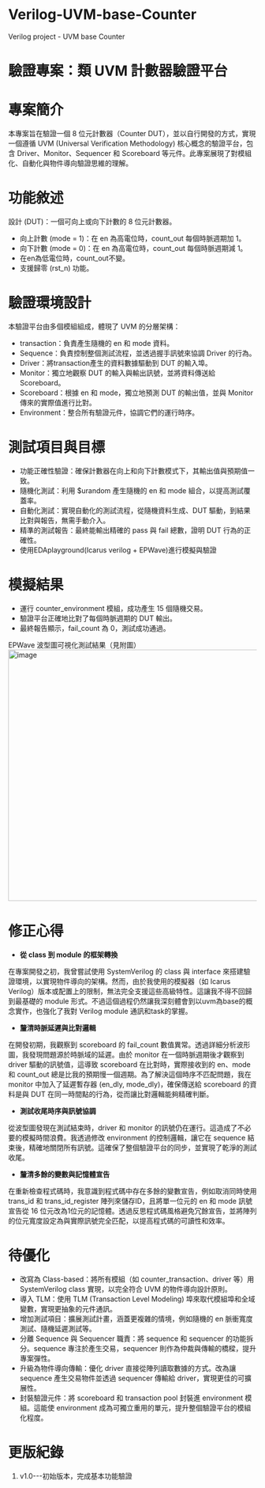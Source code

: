 # Verilog-UVM-base-Counter
Verilog project - UVM base Counter

# 驗證專案：類 UVM 計數器驗證平台

# 專案簡介
本專案旨在驗證一個 8 位元計數器（Counter DUT），並以自行開發的方式，實現一個遵循 UVM (Universal Verification Methodology) 核心概念的驗證平台，包含 Driver、Monitor、Sequencer 和 Scoreboard 等元件。此專案展現了對模組化、自動化與物件導向驗證思維的理解。

# 功能敘述
設計 (DUT)：一個可向上或向下計數的 8 位元計數器。
- 向上計數 (mode = 1)：在 en 為高電位時，count_out 每個時脈週期加 1。
- 向下計數 (mode = 0)：在 en 為高電位時，count_out 每個時脈週期減 1。
- 在en為低電位時，count_out不變。
- 支援歸零 (rst_n) 功能。

# 驗證環境設計
本驗證平台由多個模組組成，體現了 UVM 的分層架構：
- transaction：負責產生隨機的 en 和 mode 資料。
- Sequence：負責控制整個測試流程，並透過握手訊號來協調 Driver 的行為。
- Driver：將transaction產生的資料數據驅動到 DUT 的輸入埠。
- Monitor：獨立地觀察 DUT 的輸入與輸出訊號，並將資料傳送給 Scoreboard。
- Scoreboard：根據 en 和 mode，獨立地預測 DUT 的輸出值，並與 Monitor 傳來的實際值進行比對。
- Environment：整合所有驗證元件，協調它們的運行時序。

# 測試項目與目標
- 功能正確性驗證：確保計數器在向上和向下計數模式下，其輸出值與預期值一致。
- 隨機化測試：利用 $urandom 產生隨機的 en 和 mode 組合，以提高測試覆蓋率。
- 自動化測試：實現自動化的測試流程，從隨機資料生成、DUT 驅動，到結果比對與報告，無需手動介入。
- 精準的測試報告：最終能輸出精確的 pass 與 fail 總數，證明 DUT 行為的正確性。
- 使用EDAplayground(Icarus verilog + EPWave)進行模擬與驗證

# 模擬結果
- 運行 counter_environment 模組，成功產生 15 個隨機交易。
- 驗證平台正確地比對了每個時脈週期的 DUT 輸出。
- 最終報告顯示，fail_count 為 0，測試成功通過。

EPWave 波型圖可視化測試結果（見附圖）
<img width="2286" height="508" alt="image" src="https://github.com/user-attachments/assets/347abf13-4ca5-451e-900e-353a4559b9de" />


# 修正心得
- **從 class 到 module 的框架轉換**

在專案開發之初，我曾嘗試使用 SystemVerilog 的 class 與 interface 來搭建驗證環境，以實現物件導向的架構。然而，由於我使用的模擬器（如 Icarus Verilog）版本或配置上的限制，無法完全支援這些高級特性。這讓我不得不回歸到最基礎的 module 形式。不過這個過程仍然讓我深刻體會到以uvm為base的概念實作，也強化了我對 Verilog module 通訊和task的掌握。

- **釐清時脈延遲與比對邏輯**

在開發初期，我觀察到 scoreboard 的 fail_count 數值異常。透過詳細分析波形圖，我發現問題源於時脈域的延遲。由於 monitor 在一個時脈週期後才觀察到 driver 驅動的訊號值，這導致 scoreboard 在比對時，實際接收到的 en、mode 和 count_out 總是比我的預期慢一個週期。為了解決這個時序不匹配問題，我在 monitor 中加入了延遲暫存器 (en_dly, mode_dly)，確保傳送給 scoreboard 的資料是與 DUT 在同一時間點的行為，從而讓比對邏輯能夠精確判斷。

- **測試收尾時序與訊號協調**

從波型圖發現在測試結束時，driver 和 monitor 的訊號仍在運行。這造成了不必要的模擬時間浪費。我透過修改 environment 的控制邏輯，讓它在 sequence 結束後，精確地關閉所有訊號。這確保了整個驗證平台的同步，並實現了乾淨的測試收尾。

- **釐清多餘的變數與記憶體宣告**

在重新檢查程式碼時，我意識到程式碼中存在多餘的變數宣告，例如取消同時使用trans_id 和 trans_id_register 陣列來儲存ID，且將單一位元的 en 和 mode 訊號宣告從 16 位元改為1位元的記憶體。透過反思程式碼風格避免冗餘宣告，並將陣列的位元寬度設定為與實際訊號完全匹配，以提高程式碼的可讀性和效率。

# 待優化
- 改寫為 Class-based：將所有模組（如 counter_transaction、driver 等）用 SystemVerilog class 實現，以完全符合 UVM 的物件導向設計原則。
- 導入 TLM：使用 TLM (Transaction Level Modeling) 埠來取代模組埠和全域變數，實現更抽象的元件通訊。
- 增加測試項目：擴展測試計畫，涵蓋更複雜的情境，例如隨機的 en 脈衝寬度測試、隨機延遲測試等。
- 分離 Sequence 與 Sequencer 職責：將 sequence 和 sequencer 的功能拆分。sequence 專注於產生交易，sequencer 則作為仲裁與傳輸的橋樑，提升專案彈性。
- 升級為物件導向傳輸：優化 driver 直接從陣列讀取數據的方式。改為讓 sequence 產生交易物件並透過 sequencer 傳輸給 driver，實現更佳的可擴展性。
- 封裝驗證元件：將 scoreboard 和 transaction pool 封裝進 environment 模組。這能使 environment 成為可獨立重用的單元，提升整個驗證平台的模組化程度。

# 更版紀錄
1. v1.0---初始版本，完成基本功能驗證
